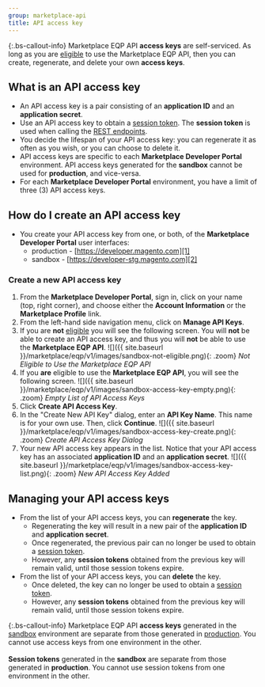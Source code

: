 ```yaml
---
group: marketplace-api
title: API access key
---
```


{:.bs-callout-info}
Marketplace EQP API **access keys** are self-serviced.  As long as you are [eligible](api.html#eligible) to use the Marketplace EQP API, then you can create, regenerate, and delete your own **access keys**.

## What is an API access key

-  An API access key is a pair consisting of an **application ID** and an **application secret**.
-  Use an API access key to obtain a [session token](auth.html#session-token).  The **session token** is used when calling the [REST endpoints](rest-api.html).
-  You decide the lifespan of your API access key: you can regenerate it as often as you wish, or you can choose to delete it.
-  API access keys are specific to each **Marketplace Developer Portal** environment.  API access keys generated for the **sandbox** cannot be used for **production**, and vice-versa.
-  For each **Marketplace Developer Portal** environment, you have a limit of three (3) API access keys.

## How do I create an API access key

-  You create your API access key from one, or both, of the **Marketplace Developer Portal** user interfaces:
   -  production - [https://developer.magento.com][1]
   -  sandbox - [https://developer-stg.magento.com][2]

### Create a new API access key

1. From the **Marketplace Developer Portal**, sign in, click on your name (top, right corner), and choose either the **Account Information** or the **Marketplace Profile** link.
1. From the left-hand side navigation menu, click on **Manage API Keys**.
1. If you are **not** [eligible](api.html#eligible) you will see the following screen.  You will **not** be able to create an API access key, and thus you will **not** be able to use the **Marketplace EQP API**.
    ![]({{ site.baseurl }}/marketplace/eqp/v1/images/sandbox-not-eligible.png){: .zoom}
    _Not Eligible to Use the Marketplace EQP API_
1. If you **are** eligible to use the **Marketplace EQP API**, you will see the following screen.
    ![]({{ site.baseurl }}/marketplace/eqp/v1/images/sandbox-access-key-empty.png){: .zoom}
    _Empty List of API Access Keys_
1. Click **Create API Access Key**.
1. In the "Create New API Key" dialog, enter an **API Key Name**.  This name is for your own use. Then, click **Continue**.
    ![]({{ site.baseurl }}/marketplace/eqp/v1/images/sandbox-access-key-create.png){: .zoom}
    _Create API Access Key Dialog_
1. Your new API access key appears in the list.  Notice that your API access key has an associated **application ID** and an **application secret**.
    ![]({{ site.baseurl }}/marketplace/eqp/v1/images/sandbox-access-key-list.png){: .zoom}
    _New API Access Key Added_

## Managing your API access keys

-  From the list of your API access keys, you can **regenerate** the key.
   -  Regenerating the key will result in a new pair of the **application ID** and **application secret**.
   -  Once regenerated, the previous pair can no longer be used to obtain a [session token](auth.html#session-token).
   -  However, any **session tokens** obtained from the previous key will remain valid, until those session tokens expire.
-  From the list of your API access keys, you can **delete** the key.
   -  Once deleted, the key can no longer be used to obtain a [session token](auth.html#session-token).
   -  However, any **session tokens** obtained from the previous key will remain valid, until those session tokens expire.

 {:.bs-callout-info}
Marketplace EQP API **access keys** generated in the [sandbox][2] environment are separate from those generated in [production][1].
You cannot use access keys from one environment in the other.
<br/><br/>
**Session tokens** generated in the **sandbox** are separate from those generated in **production**.
You cannot use session tokens from one environment in the other.

[1]: https://developer.magento.com
[2]: https://developer-stg.magento.com
